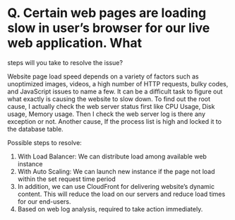 # Q. Certain web pages are loading slow in user’s browser for our live web application. What
steps will you take to resolve the issue?

Website page load speed depends on a variety of factors such as unoptimized images, videos, a high number of HTTP requests, bulky codes, and JavaScript issues to name a few.
It can be a difficult task to figure out what exactly is causing the website to slow down. To find out the root cause, I actually check the web server status first like CPU Usage, Disk usage, Memory usage. Then I check the web server log is there any exception or not. Another cause, If the process list is high and locked it to the  database table.

Possible steps to resolve: 
1.	With Load Balancer: We can distribute load among available web instance
2.	With Auto Scaling: We can launch new instance if the page not load within the set request time period
3.	In addition, we can use CloudFront for delivering website’s dynamic content. This will reduce the load on our servers and reduce load times for our end-users.
4.	Based on web log analysis, required to take action immediately. 
